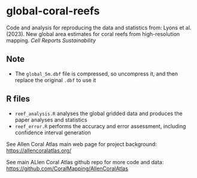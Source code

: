 # global-coral-reefs
Code and analysis for reproducing the data and statistics from:
Lyons et al. (2023). New global area estimates for coral reefs from high-resolution mapping. _Cell Reports Sustainability_

## Note
- The `global_5m.dbf` file is compressed, so uncompress it, and then replace the original `.dbf` to use it

## R files
- `reef_analysis.R` analyses the global gridded data and produces the paper analyses and statistics
- `reef_error.R` performs the accuracy and error assessment, including confidence interval generation

See Allen Coral Atlas main web page for project background:
https://allencoralatlas.org/

See main ALlen Coral Atlas github repo for more code and data:
https://github.com/CoralMapping/AllenCoralAtlas